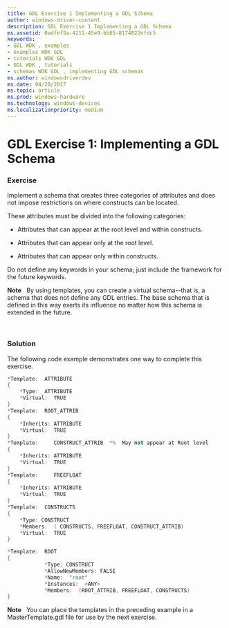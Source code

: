 ```yaml
---
title: GDL Exercise 1 Implementing a GDL Schema
author: windows-driver-content
description: GDL Exercise 1 Implementing a GDL Schema
ms.assetid: 0adfef5a-4211-45e9-bb65-8174822efdc5
keywords:
- GDL WDK , examples
- examples WDK GDL
- tutorials WDK GDL
- GDL WDK , tutorials
- schemas WDK GDL , implementing GDL schemas
ms.author: windowsdriverdev
ms.date: 04/20/2017
ms.topic: article
ms.prod: windows-hardware
ms.technology: windows-devices
ms.localizationpriority: medium
---
```


# GDL Exercise 1: Implementing a GDL Schema


### <a href="" id="exercise"></a> Exercise

Implement a schema that creates three categories of attributes and does not impose restrictions on where constructs can be located.

These attributes must be divided into the following categories:

-   Attributes that can appear at the root level and within constructs.

-   Attributes that can appear only at the root level.

-   Attributes that can appear only within constructs.

Do not define any keywords in your schema; just include the framework for the future keywords.

**Note**   By using templates, you can create a virtual schema--that is, a schema that does not define any GDL entries. The base schema that is defined in this way exerts its influence no matter how this schema is extended in the future.

 

### <a href="" id="solution"></a> Solution

The following code example demonstrates one way to complete this exercise.

```cpp
*Template:  ATTRIBUTE
{
    *Type:  ATTRIBUTE
    *Virtual:  TRUE
}
*Template:  ROOT_ATTRIB
{
    *Inherits: ATTRIBUTE
    *Virtual:  TRUE
}
*Template:     CONSTRUCT_ATTRIB  *%  May not appear at Root level
{
    *Inherits: ATTRIBUTE
    *Virtual:  TRUE
}
*Template:     FREEFLOAT
{
    *Inherits: ATTRIBUTE
    *Virtual:  TRUE
}
*Template:  CONSTRUCTS
{
    *Type: CONSTRUCT
    *Members:  ( CONSTRUCTS, FREEFLOAT, CONSTRUCT_ATTRIB)
    *Virtual:  TRUE
}

*Template:  ROOT
{
            *Type: CONSTRUCT
            *AllowNewMembers: FALSE
            *Name:  "root"
            *Instances:  <ANY>
            *Members:  (ROOT_ATTRIB, FREEFLOAT, CONSTRUCTS)
}
```

**Note**   You can place the templates in the preceding example in a MasterTemplate.gdl file for use by the next exercise.

 

 

 




